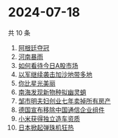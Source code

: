 # 2024-07-18

共 10 条

<!-- BEGIN -->
<!-- 最后更新时间 Thu Jul 18 2024 09:57:10 GMT+0800 (China Standard Time) -->

1. [阿根廷夺冠](https://www.zhihu.com/search?q=%E9%98%BF%E6%A0%B9%E5%BB%B7%E5%A4%BA%E5%86%A0)
1. [河南暴雨](https://www.zhihu.com/search?q=%E6%B2%B3%E5%8D%97%E6%9A%B4%E9%9B%A8)
1. [如何看待今日A股市场](https://www.zhihu.com/search?q=%E5%A6%82%E4%BD%95%E7%9C%8B%E5%BE%85%E4%BB%8A%E6%97%A5A%E8%82%A1%E5%B8%82%E5%9C%BA)
1. [以军继续袭击加沙地带多地](https://www.zhihu.com/search?q=%E4%BB%A5%E5%86%9B%E7%BB%A7%E7%BB%AD%E8%A2%AD%E5%87%BB%E5%8A%A0%E6%B2%99%E5%9C%B0%E5%B8%A6%E5%A4%9A%E5%9C%B0)
1. [你比星光美丽](https://www.zhihu.com/search?q=%E4%BD%A0%E6%AF%94%E6%98%9F%E5%85%89%E7%BE%8E%E4%B8%BD)
1. [南海发现新物种拟幽灵蛸](https://www.zhihu.com/search?q=%E5%8D%97%E6%B5%B7%E5%8F%91%E7%8E%B0%E6%96%B0%E7%89%A9%E7%A7%8D%E6%8B%9F%E5%B9%BD%E7%81%B5%E8%9B%B8)
1. [邹市明夫妇创业七年卖掉所有房产](https://www.zhihu.com/search?q=%E9%82%B9%E5%B8%82%E6%98%8E%E5%A4%AB%E5%A6%87%E5%88%9B%E4%B8%9A%E4%B8%83%E5%B9%B4%E5%8D%96%E6%8E%89%E6%89%80%E6%9C%89%E6%88%BF%E4%BA%A7)
1. [德国宣布移除中国通信企业组件](https://www.zhihu.com/search?q=%E5%BE%B7%E5%9B%BD%E5%AE%A3%E5%B8%83%E7%A7%BB%E9%99%A4%E4%B8%AD%E5%9B%BD%E9%80%9A%E4%BF%A1%E4%BC%81%E4%B8%9A%E7%BB%84%E4%BB%B6)
1. [小米获得独立造车资质](https://www.zhihu.com/search?q=%E5%B0%8F%E7%B1%B3%E8%8E%B7%E5%BE%97%E7%8B%AC%E7%AB%8B%E9%80%A0%E8%BD%A6%E8%B5%84%E8%B4%A8)
1. [日本掀起弹珠机狂热](https://www.zhihu.com/search?q=%E6%97%A5%E6%9C%AC%E6%8E%80%E8%B5%B7%E5%BC%B9%E7%8F%A0%E6%9C%BA%E7%8B%82%E7%83%AD)

<!-- END -->
